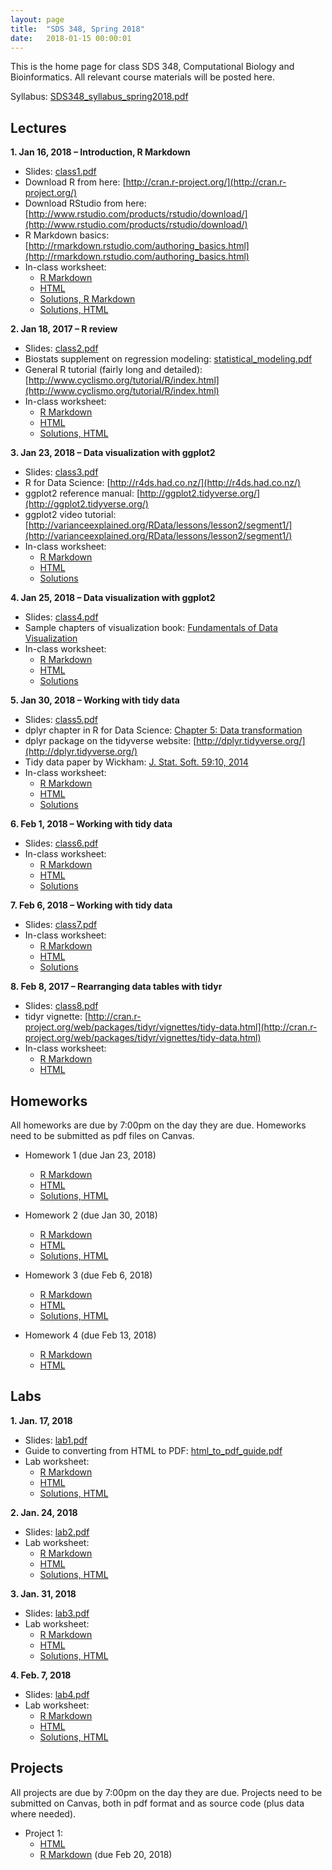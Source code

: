```yaml
---
layout: page
title:  "SDS 348, Spring 2018"
date:   2018-01-15 00:00:01
---
```

This is the home page for class SDS 348, Computational Biology and Bioinformatics. All relevant course materials will be posted here.

Syllabus: [SDS348_syllabus_spring2018.pdf](/classes/SDS348/SDS348_syllabus_spring2018.pdf)

## Lectures
**1. Jan 16, 2018 – Introduction, R Markdown**

* Slides: [class1.pdf](/classes/SDS348/2018_spring/slides/class1.pdf)
* Download R from here: [http://cran.r-project.org/](http://cran.r-project.org/)
* Download RStudio from here: [http://www.rstudio.com/products/rstudio/download/](http://www.rstudio.com/products/rstudio/download/)
* R Markdown basics: [http://rmarkdown.rstudio.com/authoring_basics.html](http://rmarkdown.rstudio.com/authoring_basics.html)
* In-class worksheet:
    - [R Markdown](/classes/SDS348/2018_spring/worksheets/class1.Rmd)
    - [HTML](/classes/SDS348/2018_spring/worksheets/class1.html)
    - [Solutions, R Markdown](/classes/SDS348/2018_spring/worksheets/class1_solutions.Rmd)
    - [Solutions, HTML](/classes/SDS348/2018_spring/worksheets/class1_solutions.html)
    
**2. Jan 18, 2017 – R review**

* Slides: [class2.pdf](/classes/SDS348/2018_spring/slides/class2.pdf)
* Biostats supplement on regression modeling: [statistical_modeling.pdf](/classes/SDS348/statistical_modeling.pdf)
* General R tutorial (fairly long and detailed): [http://www.cyclismo.org/tutorial/R/index.html](http://www.cyclismo.org/tutorial/R/index.html)
* In-class worksheet:
    - [R Markdown](/classes/SDS348/2018_spring/worksheets/class2.Rmd)
    - [HTML](/classes/SDS348/2018_spring/worksheets/class2.html)
    - [Solutions, HTML](/classes/SDS348/2018_spring/worksheets/class2_solutions.html)

**3. Jan 23, 2018 – Data visualization with ggplot2**

* Slides: [class3.pdf](/classes/SDS348/2018_spring/slides/class3.pdf)
* R for Data Science: [http://r4ds.had.co.nz/](http://r4ds.had.co.nz/)
* ggplot2 reference manual: [http://ggplot2.tidyverse.org/](http://ggplot2.tidyverse.org/)
* ggplot2 video tutorial: [http://varianceexplained.org/RData/lessons/lesson2/segment1/](http://varianceexplained.org/RData/lessons/lesson2/segment1/)
* In-class worksheet:
    - [R Markdown](/classes/SDS348/2018_spring/worksheets/class3.Rmd)
    - [HTML](/classes/SDS348/2018_spring/worksheets/class3.html)
    - [Solutions](/classes/SDS348/2018_spring/worksheets/class3_solutions.html)

**4. Jan 25, 2018 – Data visualization with ggplot2**

* Slides: [class4.pdf](/classes/SDS348/2018_spring/slides/class4.pdf)
* Sample chapters of visualization book: [Fundamentals of Data Visualization](http://serialmentor.com/dataviz/)
* In-class worksheet:
    - [R Markdown](/classes/SDS348/2018_spring/worksheets/class4.Rmd)
    - [HTML](/classes/SDS348/2018_spring/worksheets/class4.html)
    - [Solutions](/classes/SDS348/2018_spring/worksheets/class4_solutions.html)

**5. Jan 30, 2018 – Working with tidy data**

* Slides: [class5.pdf](/classes/SDS348/2018_spring/slides/class5.pdf)
* dplyr chapter in R for Data Science: [Chapter 5: Data transformation](http://r4ds.had.co.nz/transform.html)
* dplyr package on the tidyverse website: [http://dplyr.tidyverse.org/](http://dplyr.tidyverse.org/)
* Tidy data paper by Wickham: [J. Stat. Soft. 59:10, 2014](http://www.jstatsoft.org/v59/i10/paper)
* In-class worksheet:
    - [R Markdown](/classes/SDS348/2018_spring/worksheets/class5.Rmd)
    - [HTML](/classes/SDS348/2018_spring/worksheets/class5.html)
    - [Solutions](/classes/SDS348/2018_spring/worksheets/class5_solutions.html)

**6. Feb 1, 2018 – Working with tidy data**    

* Slides: [class6.pdf](/classes/SDS348/2018_spring/slides/class6.pdf)
* In-class worksheet:
    - [R Markdown](/classes/SDS348/2018_spring/worksheets/class6.Rmd)
    - [HTML](/classes/SDS348/2018_spring/worksheets/class6.html)
    - [Solutions](/classes/SDS348/2018_spring/worksheets/class6_solutions.html)

**7. Feb 6, 2018 – Working with tidy data**    

* Slides: [class7.pdf](/classes/SDS348/2018_spring/slides/class7.pdf)
* In-class worksheet:
    - [R Markdown](/classes/SDS348/2018_spring/worksheets/class7.Rmd)
    - [HTML](/classes/SDS348/2018_spring/worksheets/class7.html)
    - [Solutions](/classes/SDS348/2018_spring/worksheets/class7_solutions.html)

**8. Feb 8, 2017 – Rearranging data tables with tidyr**    

* Slides: [class8.pdf](/classes/SDS348/2018_spring/slides/class8.pdf)
* tidyr vignette: [http://cran.r-project.org/web/packages/tidyr/vignettes/tidy-data.html](http://cran.r-project.org/web/packages/tidyr/vignettes/tidy-data.html)
* In-class worksheet:
    - [R Markdown](/classes/SDS348/2018_spring/worksheets/class8.Rmd)
    - [HTML](/classes/SDS348/2018_spring/worksheets/class8.html)



## Homeworks

All homeworks are due by 7:00pm on the day they are due. Homeworks need to be submitted as pdf files on Canvas.

* Homework 1 (due Jan 23, 2018)
	- [R Markdown](/classes/SDS348/2018_spring/homeworks/HW1.Rmd)
	- [HTML](/classes/SDS348/2018_spring/homeworks/HW1.html)
    - [Solutions, HTML](/classes/SDS348/2018_spring/homeworks/HW1-solution.html)
	
* Homework 2 (due Jan 30, 2018)
	- [R Markdown](/classes/SDS348/2018_spring/homeworks/HW2.Rmd)
	- [HTML](/classes/SDS348/2018_spring/homeworks/HW2.html) 	
    - [Solutions, HTML](/classes/SDS348/2018_spring/homeworks/HW2-solution.html)

* Homework 3 (due Feb 6, 2018)
	- [R Markdown](/classes/SDS348/2018_spring/homeworks/HW3.Rmd)
	- [HTML](/classes/SDS348/2018_spring/homeworks/HW3.html) 	
    - [Solutions, HTML](/classes/SDS348/2018_spring/homeworks/HW3-solution.html)

* Homework 4 (due Feb 13, 2018)
	- [R Markdown](/classes/SDS348/2018_spring/homeworks/HW4.Rmd)
	- [HTML](/classes/SDS348/2018_spring/homeworks/HW4.html) 	

## Labs

**1. Jan. 17, 2018**

* Slides: [lab1.pdf](/classes/SDS348/2018_spring/labs/lab1-slides.pdf)
* Guide to converting from HTML to PDF: [html_to_pdf_guide.pdf](/classes/SDS348/2018_spring/labs/html_to_pdf_guide.pdf)
* Lab worksheet:
    - [R Markdown](/classes/SDS348/2018_spring/labs/lab1.Rmd)
    - [HTML](/classes/SDS348/2018_spring/labs/lab1.html)
    - [Solutions, HTML](/classes/SDS348/2018_spring/labs/lab1-solution.html)
 
**2. Jan. 24, 2018**

* Slides: [lab2.pdf](/classes/SDS348/2018_spring/labs/lab2-slides.pdf)
* Lab worksheet:
    - [R Markdown](/classes/SDS348/2018_spring/labs/lab2.Rmd)
    - [HTML](/classes/SDS348/2018_spring/labs/lab2.html)
    - [Solutions, HTML](/classes/SDS348/2018_spring/labs/lab2-solution.html)

**3. Jan. 31, 2018**

* Slides: [lab3.pdf](/classes/SDS348/2018_spring/labs/lab3-slides.pdf)
* Lab worksheet:
    - [R Markdown](/classes/SDS348/2018_spring/labs/lab3.Rmd)
    - [HTML](/classes/SDS348/2018_spring/labs/lab3.html)
    - [Solutions, HTML](/classes/SDS348/2018_spring/labs/lab3-solution.html)

**4. Feb. 7, 2018**

* Slides: [lab4.pdf](/classes/SDS348/2018_spring/labs/lab4-slides.pdf)
* Lab worksheet:
    - [R Markdown](/classes/SDS348/2018_spring/labs/lab4.Rmd)
    - [HTML](/classes/SDS348/2018_spring/labs/lab4.html)
    - [Solutions, HTML](/classes/SDS348/2018_spring/labs/lab4-solution.html)
    
## Projects

All projects are due by 7:00pm on the day they are due. Projects need to be submitted on Canvas, both in pdf format and as source code (plus data where needed).

- Project 1:
    - [HTML](/classes/SDS348/2018_spring/projects/project1.html)
    - [R Markdown](/classes/SDS348/2018_spring/projects/project1.Rmd) (due Feb 20, 2018)